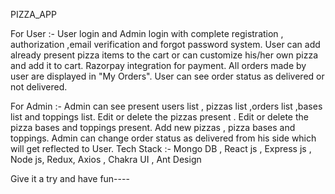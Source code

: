 PIZZA_APP


For User :- User login and Admin login with complete registration , authorization ,email verification and forgot password system. User can add already present pizza items to the cart or can customize his/her own pizza and add it to cart. Razorpay integration for payment. All orders made by user are displayed in "My Orders". User can see order status as delivered or not delivered.

For Admin :- Admin can see present users list , pizzas list ,orders list ,bases list and toppings list. Edit or delete the pizzas present . Edit or delete the pizza bases and toppings present. Add new pizzas , pizza bases and toppings. Admin can change order status as delivered from his side which will get reflected to User. Tech Stack :- Mongo DB , React js , Express js , Node js, Redux, Axios , Chakra UI , Ant Design

Give it a try and have fun----
